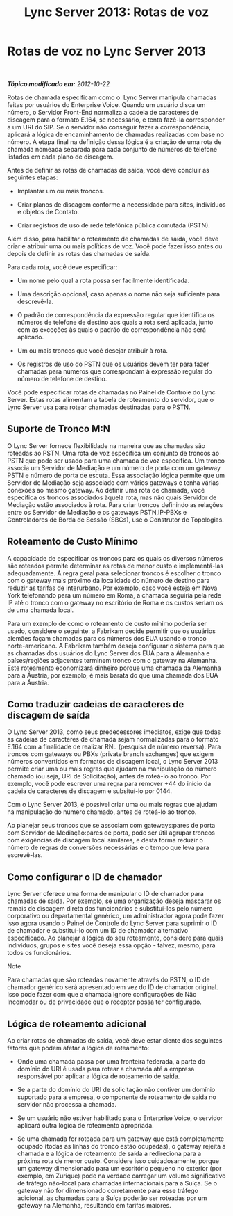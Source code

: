 ﻿---
title: 'Lync Server 2013: Rotas de voz'
TOCTitle: Rotas de voz
ms:assetid: a2ddf327-2ec4-407b-af0f-276f2b13eefd
ms:mtpsurl: https://technet.microsoft.com/pt-br/library/Gg412757(v=OCS.15)
ms:contentKeyID: 49307660
ms.date: 05/19/2016
mtps_version: v=OCS.15
ms.translationtype: HT
---

# Rotas de voz no Lync Server 2013

 

_**Tópico modificado em:** 2012-10-22_

Rotas de chamada especificam como o  Lync Server manipula chamadas feitas por usuários do Enterprise Voice. Quando um usuário disca um número, o Servidor Front-End normaliza a cadeia de caracteres de discagem para o formato E.164, se necessário, e tenta fazê-la corresponder a um URI do SIP. Se o servidor não conseguir fazer a correspondência, aplicará a lógica de encaminhamento de chamadas realizadas com base no número. A etapa final na definição dessa lógica é a criação de uma rota de chamada nomeada separada para cada conjunto de números de telefone listados em cada plano de discagem.

Antes de definir as rotas de chamadas de saída, você deve concluir as seguintes etapas:

  - Implantar um ou mais troncos.

  - Criar planos de discagem conforme a necessidade para sites, indivíduos e objetos de Contato.

  - Criar registros de uso de rede telefônica pública comutada (PSTN).

Além disso, para habilitar o roteamento de chamadas de saída, você deve criar e atribuir uma ou mais políticas de voz. Você pode fazer isso antes ou depois de definir as rotas das chamadas de saída.

Para cada rota, você deve especificar:

  - Um nome pelo qual a rota possa ser facilmente identificada.

  - Uma descrição opcional, caso apenas o nome não seja suficiente para descrevê-la.

  - O padrão de correspondência da expressão regular que identifica os números de telefone de destino aos quais a rota será aplicada, junto com as exceções às quais o padrão de correspondência não será aplicado.

  - Um ou mais troncos que você desejar atribuir à rota.

  - Os registros de uso do PSTN que os usuários devem ter para fazer chamadas para números que correspondam à expressão regular do número de telefone de destino.

Você pode especificar rotas de chamadas no Painel de Controle do Lync Server. Estas rotas alimentam a tabela de roteamento do servidor, que o Lync Server usa para rotear chamadas destinadas para o PSTN.

## Suporte de Tronco M:N

O Lync Server fornece flexibilidade na maneira que as chamadas são roteadas ao PSTN. Uma rota de voz especifica um conjunto de troncos ao PSTN que pode ser usado para uma chamada de voz específica. Um tronco associa um Servidor de Mediação e um número de porta com um gateway PSTN e número de porta de escuta. Essa associação lógica permite que um Servidor de Mediação seja associado com vários gateways e tenha várias conexões ao mesmo gateway. Ao definir uma rota de chamada, você especifica os troncos associados àquela rota, mas não quais Servidor de Mediação estão associados à rota. Para criar troncos definindo as relações entre os Servidor de Mediação e os gateways PSTN,IP-PBXs e Controladores de Borda de Sessão (SBCs), use o Construtor de Topologias.

## Roteamento de Custo Mínimo

A capacidade de especificar os troncos para os quais os diversos números são roteados permite determinar as rotas de menor custo e implementá-las adequadamente. A regra geral para selecionar troncos é escolher o tronco com o gateway mais próximo da localidade do número de destino para reduzir as tarifas de interurbano. Por exemplo, caso você esteja em Nova York telefonando para um número em Roma, a chamada seguiria pela rede IP até o tronco com o gateway no escritório de Roma e os custos seriam os de uma chamada local.

Para um exemplo de como o roteamento de custo mínimo poderia ser usado, considere o seguinte: a Fabrikam decide permitir que os usuários alemães façam chamadas para os números dos EUA usando o tronco norte-americano. A Fabrikam também deseja configurar o sistema para que as chamadas dos usuários do Lync Server dos EUA para a Alemanha e países/regiões adjacentes terminem tronco com o gateway na Alemanha. Este roteamento economizará dinheiro porque uma chamada da Alemanha para a Áustria, por exemplo, é mais barata do que uma chamada dos EUA para a Áustria.

## Como traduzir cadeias de caracteres de discagem de saída

O Lync Server 2013, como seus predecessores imediatos, exige que todas as cadeias de caracteres de chamada sejam normalizadas para o formato E.164 com a finalidade de realizar RNL (pesquisa de número reversa). Para troncos com gateways ou PBXs (private branch exchanges) que exigem números convertidos em formatos de discagem local, o Lync Server 2013 permite criar uma ou mais regras que ajudam na manipulação do número chamado (ou seja, URI de Solicitação), antes de roteá-lo ao tronco. Por exemplo, você pode escrever uma regra para remover +44 do início da cadeia de caracteres de discagem e subsituí-lo por 0144.

Com o Lync Server 2013, é possível criar uma ou mais regras que ajudam na manipulação do número chamado, antes de roteá-lo ao tronco.

Ao planejar seus troncos que se associam com gateways:pares de porta com Servidor de Mediação:pares de porta, pode ser útil agrupar troncos com exigências de discagem local similares, e desta forma reduzir o número de regras de conversões necessárias e o tempo que leva para escrevê-las.

## Como configurar o ID de chamador

Lync Server oferece uma forma de manipular o ID de chamador para chamadas de saída. Por exemplo, se uma organização deseja mascarar os ramais de discagem direta dos funcionários e substituí-los pelo número corporativo ou departamental genérico, um administrador agora pode fazer isso agora usando o Painel de Controle do Lync Server para suprimir o ID de chamador e substituí-lo com um ID de chamador alternativo especificado. Ao planejar a lógica do seu roteamento, considere para quais indivíduos, grupos e sites você deseja essa opção - talvez, mesmo, para todos os funcionários.

> [!note]  
> Para chamadas que são roteadas novamente através do PSTN, o ID de chamador genérico será apresentado em vez do ID de chamador original. Isso pode fazer com que a chamada ignore configurações de Não Incomodar ou de privacidade que o receptor possa ter configurado.

## Lógica de roteamento adicional

Ao criar rotas de chamadas de saída, você deve estar ciente dos seguintes fatores que podem afetar a lógica de roteamento:

  - Onde uma chamada passa por uma fronteira federada, a parte do domínio do URI é usada para rotear a chamada até a empresa responsável por aplicar a lógica de roteamento de saída.

  - Se a parte do domínio do URI de solicitação não contiver um domínio suportado para a empresa, o componente de roteamento de saída no servidor não processa a chamada.

  - Se um usuário não estiver habilitado para o Enterprise Voice, o servidor aplicará outra lógica de roteamento apropriada.

  - Se uma chamada for roteada para um gateway que está completamente ocupado (todas as linhas do tronco estão ocupadas), o gateway rejeita a chamada e a lógica de roteamento de saída a redireciona para a próxima rota de menor custo. Considere isso cuidadosamente, porque um gateway dimensionado para um escritório pequeno no exterior (por exemplo, em Zurique) pode na verdade carregar um volume significativo de tráfego não-local para chamadas internacionais para a Suíça. Se o gateway não for dimensionado corretamente para esse tráfego adicional, as chamadas para a Suíça poderão ser roteadas por um gateway na Alemanha, resultando em tarifas maiores.

